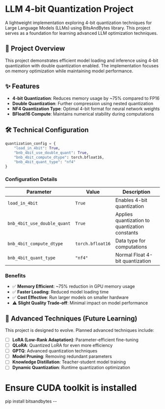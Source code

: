# LLM 4-bit Quantization Project

A lightweight implementation exploring 4-bit quantization techniques for Large Language Models (LLMs) using BitsAndBytes library. This project serves as a foundation for learning advanced LLM optimization techniques.

## 🎯 Project Overview

This project demonstrates efficient model loading and inference using 4-bit quantization with double quantization enabled. The implementation focuses on memory optimization while maintaining model performance.

## ✨ Features

- **4-bit Quantization**: Reduces memory usage by ~75% compared to FP16
- **Double Quantization**: Further compression using nested quantization
- **NF4 Quantization Type**: Optimal 4-bit format for neural network weights
- **BFloat16 Compute**: Maintains numerical stability during computations

## 🛠️ Technical Configuration

```python
quantization_config = {
    "load_in_4bit": True,
    "bnb_4bit_use_double_quant": True,
    "bnb_4bit_compute_dtype": torch.bfloat16,
    "bnb_4bit_quant_type": "nf4"
}
```

### Configuration Details

| Parameter | Value | Description |
|-----------|-------|-------------|
| `load_in_4bit` | `True` | Enables 4-bit quantization |
| `bnb_4bit_use_double_quant` | `True` | Applies quantization to quantization constants |
| `bnb_4bit_compute_dtype` | `torch.bfloat16` | Data type for computations |
| `bnb_4bit_quant_type` | `"nf4"` | Normal Float 4-bit quantization |


### Benefits

- ✅ **Memory Efficient**: ~75% reduction in GPU memory usage
- ✅ **Faster Loading**: Reduced model loading time
- ✅ **Cost Effective**: Run larger models on smaller hardware
- ⚠️ **Slight Quality Trade-off**: Minimal impact on model performance


## 🔬 Advanced Techniques (Future Learning)

This project is designed to evolve. Planned advanced techniques include:

- [ ] **LoRA (Low-Rank Adaptation)**: Parameter-efficient fine-tuning
- [ ] **QLoRA**: Quantized LoRA for even more efficiency
- [ ] **GPTQ**: Advanced quantization techniques
- [ ] **Model Pruning**: Removing redundant parameters
- [ ] **Knowledge Distillation**: Teacher-student model training
- [ ] **Dynamic Quantization**: Runtime quantization optimization

# Ensure CUDA toolkit is installed
pip install bitsandbytes --
